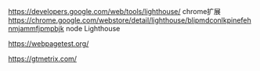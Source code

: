 https://developers.google.com/web/tools/lighthouse/
    chrome扩展 https://chrome.google.com/webstore/detail/lighthouse/blipmdconlkpinefehnmjammfjpmpbjk
    node Lighthouse 


https://webpagetest.org/


https://gtmetrix.com/


